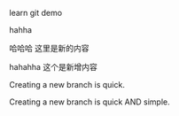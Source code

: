 learn git demo

hahha

哈哈哈 这里是新的内容

hahahha 这个是新增内容

Creating a new branch is quick.

Creating a new branch is quick AND simple.